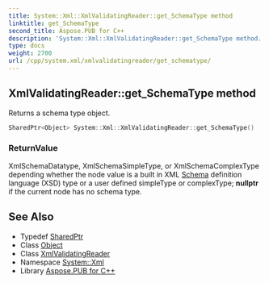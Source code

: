 ```yaml
---
title: System::Xml::XmlValidatingReader::get_SchemaType method
linktitle: get_SchemaType
second_title: Aspose.PUB for C++
description: 'System::Xml::XmlValidatingReader::get_SchemaType method. Returns a schema type object in C++.'
type: docs
weight: 2700
url: /cpp/system.xml/xmlvalidatingreader/get_schematype/
---
```

## XmlValidatingReader::get_SchemaType method


Returns a schema type object.

```cpp
SharedPtr<Object> System::Xml::XmlValidatingReader::get_SchemaType()
```


### ReturnValue

XmlSchemaDatatype, XmlSchemaSimpleType, or XmlSchemaComplexType depending whether the node value is a built in XML [Schema](../../../system.xml.schema/) definition language (XSD) type or a user defined simpleType or complexType; **nullptr** if the current node has no schema type.

## See Also

* Typedef [SharedPtr](../../../system/sharedptr/)
* Class [Object](../../../system/object/)
* Class [XmlValidatingReader](../)
* Namespace [System::Xml](../../)
* Library [Aspose.PUB for C++](../../../)

